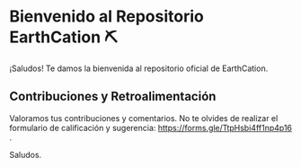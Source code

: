 # Bienvenido al Repositorio EarthCation ⛏️

¡Saludos! Te damos la bienvenida al repositorio oficial de EarthCation.

## Contribuciones y Retroalimentación

Valoramos tus contribuciones y comentarios. No te olvides de realizar el formulario de calificación y sugerencia: https://forms.gle/TtpHsbi4ff1np4p16 .


Saludos.
